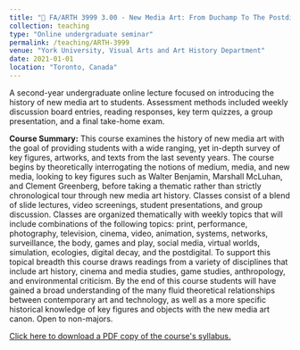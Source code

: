 ```yaml
---
title: "💽 FA/ARTH 3999 3.00 - New Media Art: From Duchamp To The Postdigital"
collection: teaching
type: "Online undergraduate seminar"
permalink: /teaching/ARTH-3999
venue: "York University, Visual Arts and Art History Department"
date: 2021-01-01
location: "Toronto, Canada"
---
```


A second-year undergraduate online lecture focused on introducing the history of new media art to students. Assessment methods included weekly discussion board entries, reading responses, key term quizzes, a group presentation, and a final take-home exam.

<b>Course Summary:</b> This course examines the history of new media art with the goal of providing students with a wide ranging, yet in-depth survey of key figures, artworks, and texts from the last seventy years. The course begins by theoretically interrogating the notions of medium, media, and new media, looking to key figures such as Walter Benjamin, Marshall McLuhan, and Clement Greenberg, before taking a thematic rather than strictly chronological tour through new media art history. Classes consist of a blend of slide lectures, video screenings, student presentations, and group discussion. Classes are organized thematically with weekly topics that will include combinations of the following topics: print, performance, photography, television, cinema, video, animation, systems, networks, surveillance, the body, games and play, social media, virtual worlds, simulation, ecologies, digital decay, and the postdigital. To support this topical breadth this course draws readings from a variety of disciplines that include art history, cinema and media studies, game studies, anthropology, and environmental criticism. By the end of this course students will have gained a broad understanding of the many fluid theoretical relationships between contemporary art and technology, as well as a more specific historical knowledge of key figures and objects with the new media art canon. Open to non-majors.

[Click here to download a PDF copy of the course's syllabus.](ARTH3999.pdf)
